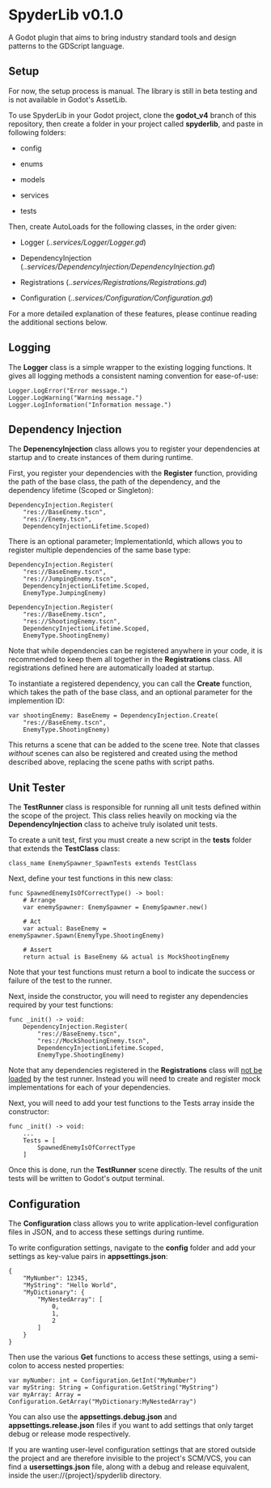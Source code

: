 # SpyderLib v0.1.0

A Godot plugin that aims to bring industry standard tools and design patterns to the GDScript language.

## Setup

For now, the setup process is manual. The library is still in beta testing and is not available in Godot's AssetLib.

To use SpyderLib in your Godot project, clone the **godot_v4** branch of this repository, then create a folder in your project called **spyderlib**, and paste in following folders:

* config

* enums

* models

* services

* tests

Then, create AutoLoads for the following classes, in the order given:

* Logger (*..services/Logger/Logger.gd*)

* DependencyInjection (*..services/DependencyInjection/DependencyInjection.gd*)

* Registrations (*..services/Registrations/Registrations.gd*)

* Configuration (*..services/Configuration/Configuration.gd*)

For a more detailed explanation of these features, please continue reading the additional sections below.

## Logging

The **Logger** class is a simple wrapper to the existing logging functions. It gives all logging methods a consistent naming convention for ease-of-use:

    Logger.LogError("Error message.")
    Logger.LogWarning("Warning message.")
    Logger.LogInformation("Information message.")

## Dependency Injection

The **DepenencyInjection** class allows you to register your dependencies at startup and to create instances of them during runtime.

First, you register your dependencies with the **Register** function, providing the path of the base class, the path of the dependency, and the dependency lifetime (Scoped or Singleton):

    DependencyInjection.Register(
        "res://BaseEnemy.tscn",
        "res://Enemy.tscn",
        DependencyInjectionLifetime.Scoped)

There is an optional parameter; ImplementationId, which allows you to register multiple dependencies of the same base type:

    DependencyInjection.Register(
        "res://BaseEnemy.tscn",
        "res://JumpingEnemy.tscn",
        DependencyInjectionLifetime.Scoped,
        EnemyType.JumpingEnemy)
    
    DependencyInjection.Register(
        "res://BaseEnemy.tscn",
        "res://ShootingEnemy.tscn",
        DependencyInjectionLifetime.Scoped,
        EnemyType.ShootingEnemy)

Note that while dependencies can be registered anywhere in your code, it is recommended to keep them all together in the **Registrations** class. All registrations defined here are automatically loaded at startup.

To instantiate a registered dependency, you can call the **Create** function, which takes the path of the base class, and an optional parameter for the implemention ID:

    var shootingEnemy: BaseEnemy = DependencyInjection.Create(
        "res://BaseEnemy.tscn",
        EnemyType.ShootingEnemy)

This returns a scene that can be added to the scene tree. Note that classes *without* scenes can also be registered and created using the method described above, replacing the scene paths with script paths.

## Unit Tester

The **TestRunner** class is responsible for running all unit tests defined within the scope of the project. This class relies heavily on mocking via the **DependencyInjection** class to acheive truly isolated unit tests.

To create a unit test, first you must create a new script in the **tests** folder that extends the **TestClass** class:

    class_name EnemySpawner_SpawnTests extends TestClass

Next, define your test functions in this new class:

    func SpawnedEnemyIsOfCorrectType() -> bool:
        # Arrange
        var enemySpawner: EnemySpawner = EnemySpawner.new()
    
        # Act
        var actual: BaseEnemy = enemySpawner.Spawn(EnemyType.ShootingEnemy)
    
        # Assert
        return actual is BaseEnemy && actual is MockShootingEnemy

Note that your test functions must return a bool to indicate the success or failure of the test to the runner.

Next, inside the constructor, you will need to register any dependencies required by your test functions:

    func _init() -> void:
        DependencyInjection.Register(
            "res://BaseEnemy.tscn",
            "res://MockShootingEnemy.tscn",
            DependencyInjectionLifetime.Scoped,
            EnemyType.ShootingEnemy)

Note that any dependencies registered in the **Registrations** class will <u>not be loaded</u> by the test runner. Instead you will need to create and register mock implementations for each of your dependencies.

Next, you will need to add your test functions to the Tests array inside the constructor:

    func _init() -> void:
        ...
        Tests = [
            SpawnedEnemyIsOfCorrectType
        ]

Once this is done, run the **TestRunner** scene directly. The results of the unit tests will be written to Godot's output terminal.

## Configuration

The **Configuration** class allows you to write application-level configuration files in JSON, and to access these settings during runtime.

To write configuration settings, navigate to the **config** folder and add your settings as key-value pairs in **appsettings.json**:

    {
        "MyNumber": 12345,
        "MyString": "Hello World",
        "MyDictionary": {
            "MyNestedArray": [
                0,
                1,
                2
            ]
        }
    }

Then use the various **Get** functions to access these settings, using a semi-colon to access nested properties:

    var myNumber: int = Configuration.GetInt("MyNumber")
    var myString: String = Configuration.GetString("MyString")
    var myArray: Array = Configuration.GetArray("MyDictionary:MyNestedArray")

You can also use the **appsettings.debug.json** and **appsettings.release.json** files if you want to add settings that only target debug or release mode respectively.

If you are wanting user-level configuration settings that are stored outside the project and are therefore invisible to the project's SCM/VCS, you can find a **usersettings.json** file, along with a debug and release equivalent, inside the user://{project}/spyderlib directory.

